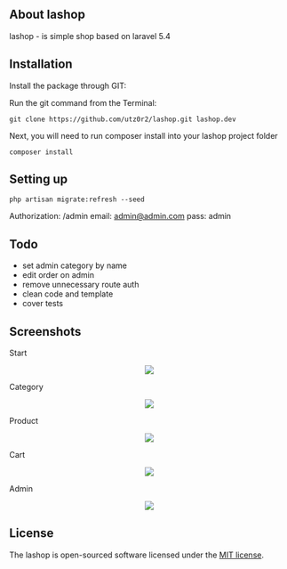 ## About lashop

lashop - is simple shop based on laravel 5.4

## Installation

Install the package through GIT: 

Run the git command from the Terminal:

    git clone https://github.com/utz0r2/lashop.git lashop.dev

Next, you will need to run composer install into your lashop project folder

	composer install
	
## Setting up
	
	php artisan migrate:refresh --seed

Authorization: /admin email: admin@admin.com  pass: admin

## Todo
* set admin category by name
* edit order on admin
* remove unnecessary route auth
* clean code and template
* cover tests

## Screenshots

Start
<p align="center"><img src="http://i.piccy.info/i9/b255829d249a408c5cf910e362d509e8/1488824128/161044/1095761/start.jpg"></p>

Category
<p align="center"><img src="http://i.piccy.info/i9/204a8a47caf300046edb4df643a1da8d/1488824188/163118/1095761/category.jpg"></p>

Product
<p align="center"><img src="http://i.piccy.info/i9/c81d7b6bbbed08d6780638920423ce3b/1488824280/64819/1095761/product.jpg"></p>

Cart
<p align="center"><img src="http://i.piccy.info/i9/b1dba3c98602e71f1195454181cf380c/1488824335/44802/1095761/cart.jpg"></p>

Admin
<p align="center"><img src="http://i.piccy.info/i9/0ff9be56c0cd83a58803ab09612df933/1488824380/49988/1095761/admin2.jpg"></p>

## License

The lashop is open-sourced software licensed under the [MIT license](http://opensource.org/licenses/MIT).
